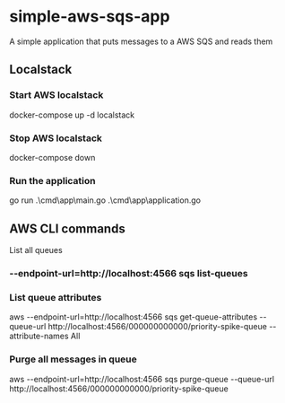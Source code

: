 # simple-aws-sqs-app
A simple application that puts messages to a AWS SQS and reads them

## Localstack

### Start AWS localstack

docker-compose up -d localstack

### Stop AWS localstack

docker-compose down

### Run the application

go run .\cmd\app\main.go .\cmd\app\application.go

## AWS CLI commands

List all queues
### --endpoint-url=http://localhost:4566 sqs list-queues

### List queue attributes

aws --endpoint-url=http://localhost:4566 sqs get-queue-attributes --queue-url http://localhost:4566/000000000000/priority-spike-queue --attribute-names All

### Purge all messages in queue

aws --endpoint-url=http://localhost:4566 sqs purge-queue --queue-url http://localhost:4566/000000000000/priority-spike-queue
